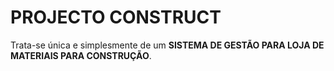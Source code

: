 # PROJECTO CONSTRUCT

<p>Trata-se única e simplesmente de  um <strong> SISTEMA DE GESTÃO PARA LOJA DE MATERIAIS PARA CONSTRUÇÃO</strong>.</p>

